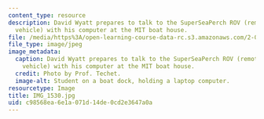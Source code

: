 ```yaml
---
content_type: resource
description: David Wyatt prepares to talk to the SuperSeaPerch ROV (remotely operated
  vehicle) with his computer at the MIT boat house.
file: /media/https%3A/open-learning-course-data-rc.s3.amazonaws.com/2-011-introduction-to-ocean-science-and-engineering-spring-2006/c98568ea6e1a071d14de0cd2e3647a0a_IMG_1530.jpg
file_type: image/jpeg
image_metadata:
  caption: David Wyatt prepares to talk to the SuperSeaPerch ROV (remotely operated
    vehicle) with his computer at the MIT boat house.
  credit: Photo by Prof. Techet.
  image-alt: Student on a boat dock, holding a laptop computer.
resourcetype: Image
title: IMG_1530.jpg
uid: c98568ea-6e1a-071d-14de-0cd2e3647a0a
---
```

